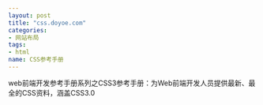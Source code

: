 ```yaml
---
layout: post
title: "css.doyoe.com"
categories: 
- 网站布局
tags: 
- html
name: CSS参考手册
---
```


web前端开发参考手册系列之CSS3参考手册：<!--break-->为Web前端开发人员提供最新、最全的CSS资料，涵盖CSS3.0
